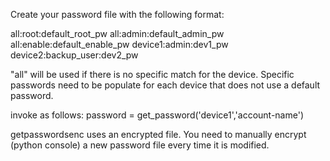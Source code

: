 Create your password file with the following format:

all:root:default_root_pw
all:admin:default_admin_pw
all:enable:default_enable_pw
device1:admin:dev1_pw
device2:backup_user:dev2_pw

"all" will be used if there is no specific match for the device. Specific passwords need to be populate for each device that does not use a default password.

invoke as follows:
password = get_password('device1','account-name')

getpasswordsenc uses an encrypted file. You need to manually encrypt (python console) a new password file every time it is modified.
